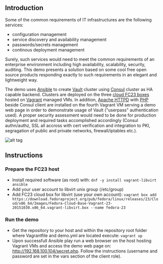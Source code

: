## Introduction

Some of the common requirements of IT infrastructures are the following services:

- configuration management
- service discovery and availability management
- passwords/secrets management
- continous deployment management

Surely, such services would need to meet the common requirements of an enterprise environment including high availability, scalability, security, auditing. This demo presents a solution based on some cool free open source products responding exactly to such requirements in an elegant and lightweight way.

The demo uses [Ansible](https://www.ansible.com) to create [Vault](https://www.vaultproject.io) cluster using [Consul](https://www.consul.io) cluster as HA capable backend. Clusters are deployed on the three [cloud FC23 boxes](https://getfedora.org/en/cloud/download) hosted on [Vagrant](https://www.vagrantup.com) managed VMs. In addition, [Apache HTTPD](https://httpd.apache.org) with [PHP](https://secure.php.net) beside Consul client are installed on the fourth Vagrant VM serving a demo web page in order to demonstrate usage of Vault ("userpass" authentication used). A proper security assessment would need to be done for production deployment and required tasks accomplished accordingly (Consul authn/authz, SSL all accross with cert verification and integration to PKI, segragation of public and private networks, firewall/iptables etc.).

![alt tag](vault-HA-fedora.png) 

## Instructions

### Prepare the FC23 host

- Install required software (as root) with: `dnf -y install vagrant-libvirt ansible`
- Add your user account to libvirt unix group (/etc/group)
- Add FC23 cloud box for libvirt (use your own account): `vagrant box add https://download.fedoraproject.org/pub/fedora/linux/releases/23/Cloud/x86_64/Images/Fedora-Cloud-Base-Vagrant-23-20151030.x86_64.vagrant-libvirt.box --name fedora-23`

### Run the demo

- Get the repository to your host and within the repository root folder where Vagrantfile and demo.yml are located execute: `vagrant up`
- Upon successfull Ansible play run a web browser on the host hosting Vagrant VMs and access the demo web page on: http://192.168.100.104/secret.php. Follow the instructions (username and password are set in the vars section of the client role).

